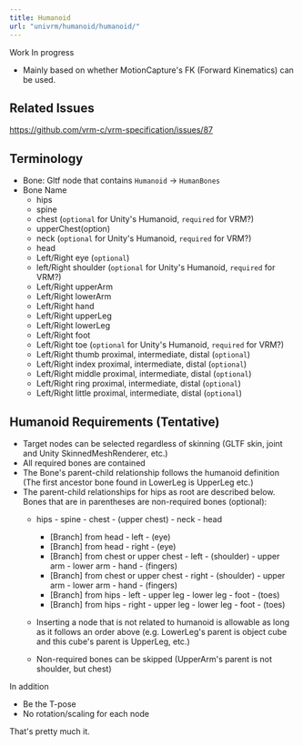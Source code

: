 ```yaml
---
title: Humanoid
url: "univrm/humanoid/humanoid/"
---
```


Work In progress

* Mainly based on whether MotionCapture's FK (Forward Kinematics) can be used.

## Related Issues
https://github.com/vrm-c/vrm-specification/issues/87

## Terminology

* Bone: Gltf node that contains `Humanoid` -> `HumanBones`
* Bone Name
    * hips
    * spine
    * chest (`optional` for Unity's Humanoid, `required` for VRM?)
    * upperChest(option)
    * neck (`optional` for Unity's Humanoid, `required` for VRM?)
    * head
    * Left/Right eye (`optional`)
    * left/Right shoulder (`optional` for Unity's Humanoid, `required` for VRM?)
    * Left/Right upperArm
    * Left/Right lowerArm
    * Left/Right hand
    * Left/Right upperLeg
    * Left/Right lowerLeg
    * Left/Right foot
    * Left/Right toe (`optional` for Unity's Humanoid, `required` for VRM?)
    * Left/Right thumb proximal, intermediate, distal (`optional`)
    * Left/Right index proximal, intermediate, distal (`optional`)
    * Left/Right middle proximal, intermediate, distal (`optional`)
    * Left/Right ring proximal, intermediate, distal (`optional`)
    * Left/Right little proximal, intermediate, distal (`optional`)

## Humanoid Requirements (Tentative)

* Target nodes can be selected regardless of skinning (GLTF skin, joint and Unity SkinnedMeshRenderer, etc.)
* All required bones are contained
* The Bone's parent-child relationship follows the humanoid definition (The first ancestor bone found in LowerLeg is UpperLeg etc.)
* The parent-child relationships for hips as root are described below. Bones that are in parentheses are non-required bones (optional):
    * hips - spine - chest - (upper chest) - neck - head
        * [Branch] from head - left - (eye)
        * [Branch] from head - right - (eye)
        * [Branch] from chest or upper chest - left - (shoulder) - upper arm - lower arm - hand - (fingers)
        * [Branch] from chest or upper chest - right - (shoulder) - upper arm - lower arm - hand - (fingers)
        * [Branch] from hips - left - upper leg - lower leg - foot - (toes)
        * [Branch] from hips - right - upper leg - lower leg - foot - (toes)

    * Inserting a node that is not related to humanoid is allowable as long as it follows an order above (e.g. LowerLeg's parent is object cube and this cube's parent is UpperLeg, etc.)
    * Non-required bones can be skipped (UpperArm's parent is not shoulder, but chest)

In addition

* Be the T-pose
* No rotation/scaling for each node

That's pretty much it.
